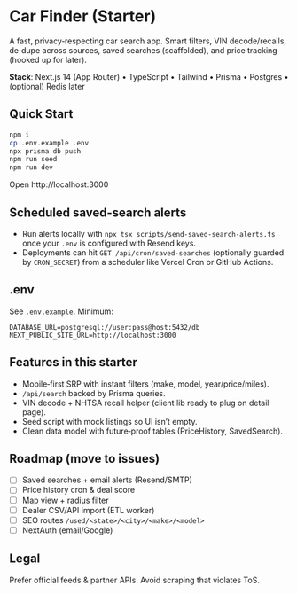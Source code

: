 # Car Finder (Starter)

A fast, privacy‑respecting car search app. Smart filters, VIN decode/recalls, de‑dupe across sources, saved searches (scaffolded), and price tracking (hooked up for later).

**Stack**: Next.js 14 (App Router) • TypeScript • Tailwind • Prisma • Postgres • (optional) Redis later

## Quick Start

```bash
npm i
cp .env.example .env
npx prisma db push
npm run seed
npm run dev
```

Open http://localhost:3000

## Scheduled saved-search alerts

- Run alerts locally with `npx tsx scripts/send-saved-search-alerts.ts` once your `.env` is configured with Resend keys.
- Deployments can hit `GET /api/cron/saved-searches` (optionally guarded by `CRON_SECRET`) from a scheduler like Vercel Cron or GitHub Actions.

## .env

See `.env.example`. Minimum:
```
DATABASE_URL=postgresql://user:pass@host:5432/db
NEXT_PUBLIC_SITE_URL=http://localhost:3000
```

## Features in this starter
- Mobile‑first SRP with instant filters (make, model, year/price/miles).
- `/api/search` backed by Prisma queries.
- VIN decode + NHTSA recall helper (client lib ready to plug on detail page).
- Seed script with mock listings so UI isn’t empty.
- Clean data model with future‑proof tables (PriceHistory, SavedSearch).

## Roadmap (move to issues)
- [ ] Saved searches + email alerts (Resend/SMTP)
- [ ] Price history cron & deal score
- [ ] Map view + radius filter
- [ ] Dealer CSV/API import (ETL worker)
- [ ] SEO routes `/used/<state>/<city>/<make>/<model>`
- [ ] NextAuth (email/Google)

## Legal
Prefer official feeds & partner APIs. Avoid scraping that violates ToS.
